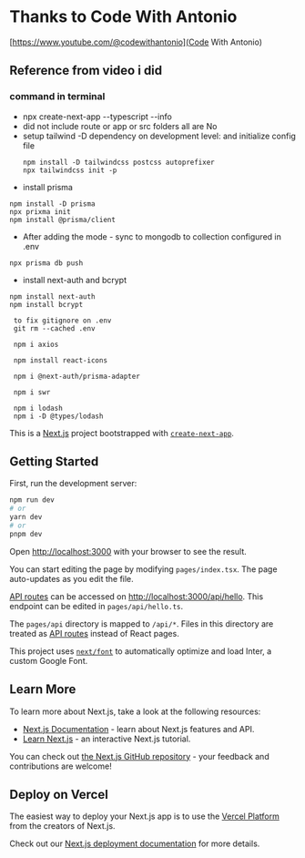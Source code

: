 # Thanks to Code With Antonio

[https://www.youtube.com/@codewithantonio](Code With Antonio)

## Reference from video i did

### command in terminal

- npx create-next-app --typescript --info
- did not include route or app or src folders all are No
- setup tailwind -D dependency on development level: and initialize config file
  ```
  npm install -D tailwindcss postcss autoprefixer
  npx tailwindcss init -p
  ```
- install prisma

```
npm install -D prisma
npx prixma init
npm install @prisma/client
```

- After adding the mode - sync to mongodb to collection configured in .env

```
npx prisma db push
```

- install next-auth and bcrypt

```
npm install next-auth
npm install bcrypt
```

```
 to fix gitignore on .env
 git rm --cached .env

 npm i axios

 npm install react-icons

 npm i @next-auth/prisma-adapter

 npm i swr

 npm i lodash
 npm i -D @types/lodash
```

This is a [Next.js](https://nextjs.org/) project bootstrapped with [`create-next-app`](https://github.com/vercel/next.js/tree/canary/packages/create-next-app).

## Getting Started

First, run the development server:

```bash
npm run dev
# or
yarn dev
# or
pnpm dev
```

Open [http://localhost:3000](http://localhost:3000) with your browser to see the result.

You can start editing the page by modifying `pages/index.tsx`. The page auto-updates as you edit the file.

[API routes](https://nextjs.org/docs/api-routes/introduction) can be accessed on [http://localhost:3000/api/hello](http://localhost:3000/api/hello). This endpoint can be edited in `pages/api/hello.ts`.

The `pages/api` directory is mapped to `/api/*`. Files in this directory are treated as [API routes](https://nextjs.org/docs/api-routes/introduction) instead of React pages.

This project uses [`next/font`](https://nextjs.org/docs/basic-features/font-optimization) to automatically optimize and load Inter, a custom Google Font.

## Learn More

To learn more about Next.js, take a look at the following resources:

- [Next.js Documentation](https://nextjs.org/docs) - learn about Next.js features and API.
- [Learn Next.js](https://nextjs.org/learn) - an interactive Next.js tutorial.

You can check out [the Next.js GitHub repository](https://github.com/vercel/next.js/) - your feedback and contributions are welcome!

## Deploy on Vercel

The easiest way to deploy your Next.js app is to use the [Vercel Platform](https://vercel.com/new?utm_medium=default-template&filter=next.js&utm_source=create-next-app&utm_campaign=create-next-app-readme) from the creators of Next.js.

Check out our [Next.js deployment documentation](https://nextjs.org/docs/deployment) for more details.
